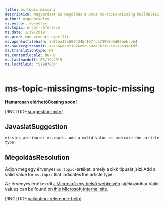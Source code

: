 ```yaml
---
title: ms-topic-missing
description: Magyarázat és megoldás a Docs ms-topic-missing buildelési problémájára
author: meganbradley
ms.author: mbradley
ms.topic: error-reference
ms.date: 2/19/2019
ms.prod: non-product-specific
ms.openlocfilehash: 3d62ea15c600424bf167fc573990d5d09bebcbb4
ms.sourcegitcommit: 42e5a6ae071826afc2a32a9b7150ca113b39afdf
ms.translationtype: HT
ms.contentlocale: hu-HU
ms.lasthandoff: 03/19/2019
ms.locfileid: "57987836"
---
```

# <a name="ms-topic-missing"></a><span data-ttu-id="4c426-103">ms-topic-missing</span><span class="sxs-lookup"><span data-stu-id="4c426-103">ms-topic-missing</span></span>

<span data-ttu-id="4c426-104">**Hamarosan elérhető**</span><span class="sxs-lookup"><span data-stu-id="4c426-104">**Coming soon!**</span></span>

[!INCLUDE [suggestion-note](includes/suggestion-note.md)]

## <a name="suggestion"></a><span data-ttu-id="4c426-105">Javaslat</span><span class="sxs-lookup"><span data-stu-id="4c426-105">Suggestion</span></span>

`Missing attribute: ms.topic. Add a valid value to indicate the article type.`

## <a name="resolution"></a><span data-ttu-id="4c426-106">Megoldás</span><span class="sxs-lookup"><span data-stu-id="4c426-106">Resolution</span></span>

<span data-ttu-id="4c426-107">Adjon meg egy érvényes `ms.topic`-értéket, amely a cikk típusát jelzi.</span><span class="sxs-lookup"><span data-stu-id="4c426-107">Add a valid value for `ms.topic` that indicates the article type.</span></span>

<span data-ttu-id="4c426-108">Az érvényes értékekről [a Microsoft egy belső webhelyén](https://docsmetadatatool.azurewebsites.net/allowlists) tájékozódhat.</span><span class="sxs-lookup"><span data-stu-id="4c426-108">Valid values can be found on [this Microsoft-internal site](https://docsmetadatatool.azurewebsites.net/allowlists).</span></span>

<!--make sure to add this file to your includes folder and verify the path-->
[!INCLUDE [validation-reference-help](includes/validation-reference-help.md)]